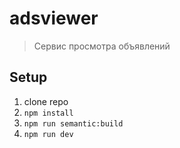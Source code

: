 # adsviewer
> Сервис просмотра объявлений

## Setup
1. clone repo
2. `npm install`
3. `npm run semantic:build`
4. `npm run dev`

